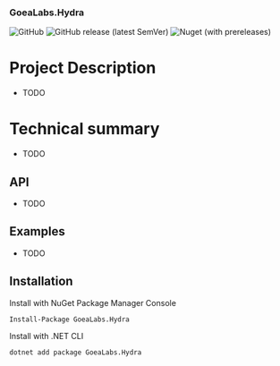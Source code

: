 ### GoeaLabs.Hydra

![GitHub](https://img.shields.io/github/license/GoeaLabs/dotnet-hydra?style=for-the-badge)
![GitHub release (latest SemVer)](https://img.shields.io/github/v/release/GoeaLabs/dotnet-hydra?include_prereleases&style=for-the-badge)
![Nuget (with prereleases)](https://img.shields.io/nuget/vpre/GoeaLabs.Hydra?style=for-the-badge)

# Project Description

- TODO

# Technical summary

- TODO

## API

- TODO

## Examples

- TODO

## Installation

Install with NuGet Package Manager Console
```
Install-Package GoeaLabs.Hydra
```

Install with .NET CLI
```
dotnet add package GoeaLabs.Hydra
```
